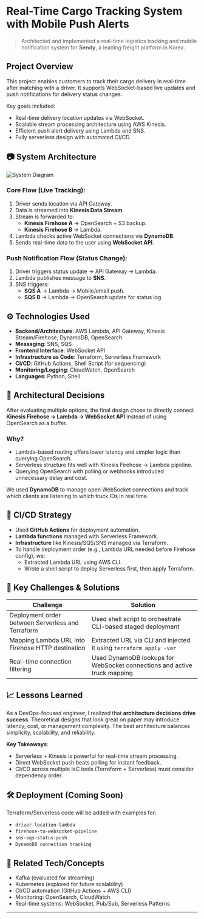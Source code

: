 # Real-Time Cargo Tracking System with Mobile Push Alerts

> Architected and implemented a real-time logistics tracking and mobile notification system for **Sendy**, a leading freight platform in Korea.

## Project Overview

This project enables customers to track their cargo delivery in real-time after matching with a driver. It supports WebSocket-based live updates and push notifications for delivery status changes.

Key goals included:
- Real-time delivery location updates via WebSocket.
- Scalable stream processing architecture using AWS Kinesis.
- Efficient push alert delivery using Lambda and SNS.
- Fully serverless design with automated CI/CD.

## 📷 System Architecture

![System Diagram](https://s3-us-west-2.amazonaws.com/secure.notion-static.com/6a4cf07a-8316-47cb-ad62-93c5b2e3c38a/Untitled.png)

### Core Flow (Live Tracking):
1. Driver sends location via API Gateway.
2. Data is streamed into **Kinesis Data Stream**.
3. Stream is forwarded to:
   - **Kinesis Firehose A** → OpenSearch + S3 backup.
   - **Kinesis Firehose B** → Lambda.
4. Lambda checks active WebSocket connections via **DynamoDB**.
5. Sends real-time data to the user using **WebSocket API**.

### Push Notification Flow (Status Change):
1. Driver triggers status update → API Gateway → Lambda.
2. Lambda publishes message to **SNS**.
3. SNS triggers:
   - **SQS A** → Lambda → Mobile/email push.
   - **SQS B** → Lambda → OpenSearch update for status log.

## ⚙️ Technologies Used

- **Backend/Architecture**: AWS Lambda, API Gateway, Kinesis Stream/Firehose, DynamoDB, OpenSearch
- **Messaging**: SNS, SQS
- **Frontend Interface**: WebSocket API
- **Infrastructure as Code**: Terraform, Serverless Framework
- **CI/CD**: GitHub Actions, Shell Script (for sequencing)
- **Monitoring/Logging**: CloudWatch, OpenSearch
- **Languages**: Python, Shell

## 🧠 Architectural Decisions

After evaluating multiple options, the final design chose to directly connect **Kinesis Firehose → Lambda → WebSocket API** instead of using OpenSearch as a buffer.

### Why?

- Lambda-based routing offers lower latency and simpler logic than querying OpenSearch.
- Serverless structure fits well with Kinesis Firehose → Lambda pipeline.
- Querying OpenSearch with polling or webhooks introduced unnecessary delay and cost.

We used **DynamoDB** to manage open WebSocket connections and track which clients are listening to which truck IDs in real time.

## 🔄 CI/CD Strategy

- Used **GitHub Actions** for deployment automation.
- **Lambda functions** managed with Serverless Framework.
- **Infrastructure** like Kinesis/SQS/SNS managed via Terraform.
- To handle deployment order (e.g., Lambda URL needed before Firehose config), we:
  - Extracted Lambda URL using AWS CLI.
  - Wrote a shell script to deploy Serverless first, then apply Terraform.

## 🧩 Key Challenges & Solutions

| Challenge | Solution |
|----------|----------|
| Deployment order between Serverless and Terraform | Used shell script to orchestrate CLI-based staged deployment |
| Mapping Lambda URL into Firehose HTTP destination | Extracted URL via CLI and injected it using `terraform apply -var` |
| Real-time connection filtering | Used DynamoDB lookups for WebSocket connections and active truck mapping |

## 📈 Lessons Learned

As a DevOps-focused engineer, I realized that **architecture decisions drive success**. Theoretical designs that look great on paper may introduce latency, cost, or management complexity. The best architecture balances simplicity, scalability, and reliability.

**Key Takeaways**:
- Serverless + Kinesis is powerful for real-time stream processing.
- Direct WebSocket push beats polling for instant feedback.
- CI/CD across multiple IaC tools (Terraform + Serverless) must consider dependency order.

## 🛠️ Deployment (Coming Soon)

Terraform/Serverless code will be added with examples for:

- `driver-location-lambda`
- `firehose-to-websocket-pipeline`
- `sns-sqs-status-push`
- `DynamoDB connection tracking`

## 🔗 Related Tech/Concepts

- Kafka (evaluated for streaming)
- Kubernetes (explored for future scalability)
- CI/CD automation (GitHub Actions + AWS CLI)
- Monitoring: OpenSearch, CloudWatch
- Real-time systems: WebSocket, Pub/Sub, Serverless Patterns

---


